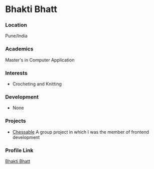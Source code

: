 # Bhakti Bhatt

### Location

Pune/India

### Academics

Master's in Computer Application

### Interests

- Crocheting and Knitting

### Development

- None

### Projects

- [Chessable](https://github.com/bhaktibhatt/Chessable) A group project in which I was the member of frontend development

### Profile Link

[Bhakti Bhatt](https://github.com/bhaktibhatt)